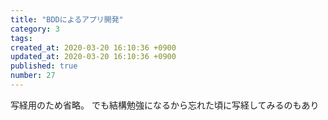 ```yaml
---
title: "BDDによるアプリ開発"
category: 3
tags: 
created_at: 2020-03-20 16:10:36 +0900
updated_at: 2020-03-20 16:10:36 +0900
published: true
number: 27
---
```


写経用のため省略。
でも結構勉強になるから忘れた頃に写経してみるのもあり
